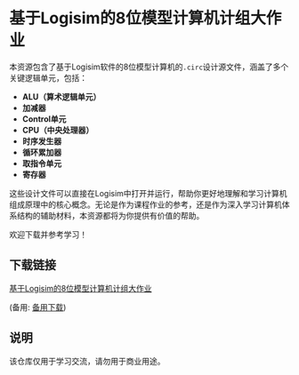 # 基于Logisim的8位模型计算机计组大作业

本资源包含了基于Logisim软件的8位模型计算机的`.circ`设计源文件，涵盖了多个关键逻辑单元，包括：

- **ALU（算术逻辑单元）**
- **加减器**
- **Control单元**
- **CPU（中央处理器）**
- **时序发生器**
- **循环累加器**
- **取指令单元**
- **寄存器**

这些设计文件可以直接在Logisim中打开并运行，帮助你更好地理解和学习计算机组成原理中的核心概念。无论是作为课程作业的参考，还是作为深入学习计算机体系结构的辅助材料，本资源都将为你提供有价值的帮助。

欢迎下载并参考学习！

## 下载链接
[基于Logisim的8位模型计算机计组大作业](https://pan.quark.cn/s/ef49866c011e) 

(备用: [备用下载](https://pan.baidu.com/s/1XKHFi4VP3oyNMXBfr-1IPg?pwd=1234))

## 说明

该仓库仅用于学习交流，请勿用于商业用途。
